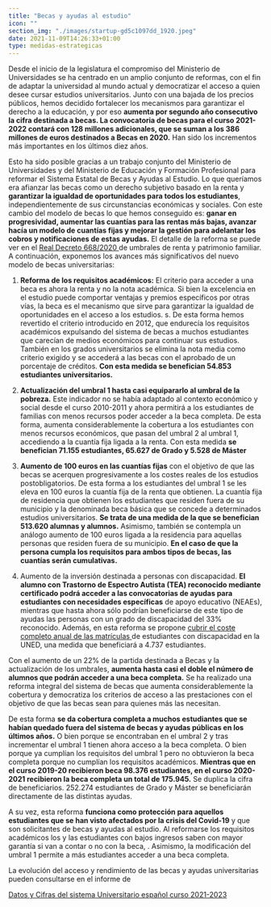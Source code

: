 ```yaml
---
title: "Becas y ayudas al estudio"
icon: ""
section_img: "./images/startup-gd5c1097dd_1920.jpeg"
date: 2021-11-09T14:26:33+01:00
type: medidas-estrategicas
---
```


Desde el inicio de la legislatura el compromiso del Ministerio de Universidades se ha centrado en un amplio conjunto de reformas, con el fin de adaptar la universidad al mundo actual y democratizar el acceso a quien desee cursar estudios universitarios. Junto con una bajada de los precios públicos, hemos decidido fortalecer los mecanismos para garantizar el derecho a la educación, y por eso __aumenta por segundo año consecutivo la cifra destinada a becas. La convocatoria de becas para el curso 2021-2022 contará con 128 millones adicionales, que se suman a los 386 millones de euros destinados a Becas en 2020.__ Han sido los incrementos más importantes en los últimos diez años.

Esto ha sido posible gracias a un trabajo conjunto del Ministerio de Universidades y del Ministerio de Educación y Formación Profesional para reformar el Sistema Estatal de Becas y Ayudas al Estudio. Lo que queríamos era afianzar las becas como un derecho subjetivo basado en la renta y __garantizar la igualdad de oportunidades para todos los estudiantes__, independientemente de sus circunstancias económicas y sociales. Con este cambio del modelo de becas lo que hemos conseguido es: __ganar en progresividad, aumentar las cuantías para las rentas más bajas, avanzar hacía un modelo de cuantías fijas y mejorar la gestión para adelantar los cobros y notificaciones de estas ayudas.__ El detalle de la reforma se puede ver en el <a href="https://www.boe.es/buscar/pdf/2020/BOE-A-2020-8297-consolidado.pdf" target="_blank"  >Real Decreto 668/2020 <i class="fas fa-external-link-alt"></i></a> de umbrales de renta y patrimonio familiar. A continuación, exponemos los avances más significativos del nuevo modelo de becas universitarias:

 

1. __Reforma de los requisitos académicos:__ El criterio para acceder a una beca es ahora la renta y no la nota académica. Si bien la excelencia en el estudio puede comportar ventajas y premios específicos por otras vías, la beca es el mecanismo que sirve para garantizar la igualdad de oportunidades en el acceso a los estudios. s. De esta forma hemos revertido el criterio introducido en 2012, que endurecía los requisitos académicos expulsando del sistema de becas a muchos estudiantes que carecían de medios económicos para continuar sus estudios. También en los grados universitarios se elimina la nota media como criterio exigido y se accederá a las becas con el aprobado de un porcentaje de créditos. __Con esta medida se benefician 54.853 estudiantes universitarios.__

2. __Actualización del umbral 1 hasta casi equipararlo al umbral de la pobreza.__ Este indicador no se había adaptado al contexto económico y social desde el curso 2010-2011 y ahora permitirá a los estudiantes de familias con menos recursos poder acceder a la beca completa. De esta forma, aumenta considerablemente la cobertura a los estudiantes con menos recursos económicos, que pasan del umbral 2 al umbral 1, accediendo a la cuantía fija ligada a la renta. Con esta medida __se benefician 71.155 estudiantes, 65.627 de Grado y 5.528 de Máster__

3. __Aumento de 100 euros en las cuantías fijas__ con el objetivo de que las becas se acerquen progresivamente a los costes reales de los estudios postobligatorios. De esta forma a los estudiantes del umbral 1 se les eleva en 100 euros la cuantía fija de la renta que obtienen. La cuantía fija de residencia que obtienen los estudiantes que residen fuera de su municipio y la denominada beca básica que se concede a determinados estudios universitarios. __Se trata de una medida de la que se benefician 513.620 alumnas y alumnos.__ Asimismo, también se contempla un análogo aumento de 100 euros ligada a la residencia para aquellas personas que residen fuera de su municipio. __En el caso de que la persona cumpla los requisitos para ambos tipos de becas, las cuantías serán cumulativas.__

4. Aumento de la inversión destinada a personas con discapacidad. __El alumno con Trastorno de Espectro Autista (TEA) reconocido mediante certificado podrá acceder a las convocatorias de ayudas para estudiantes con necesidades específicas__ de apoyo educativo (NEAEs), mientras que hasta ahora sólo podrían beneficiarse de este tipo de ayudas las personas con un grado de discapacidad del 33% reconocido. Además, en esta reforma se propone <a href="https://www.uned.es/universidad/inicio/institucional/unidis/exencion-de-precios-publicos.html" target="_blank"  >cubrir el coste completo anual de las matrículas <i class="fas fa-external-link-alt"></i></a> de estudiantes con discapacidad en la UNED, una medida que beneficiará a 4.737 estudiantes.

Con el aumento de un 22% de la partida destinada a Becas y la actualización de los umbrales, __aumenta hasta casi el doble el número de alumnos que podrán acceder a una beca completa.__ Se ha realizado una reforma integral del sistema de becas que aumenta considerablemente la cobertura y democratiza los criterios de acceso a las prestaciones con el objetivo de que las becas sean para quienes más las necesitan.

De esta forma __se da cobertura completa a muchos estudiantes que se habían quedado fuera del sistema de becas y ayudas públicas en los últimos años.__ O bien porque se encontraban en el umbral 2 y tras incrementar el umbral 1 tienen ahora acceso a la beca completa. O bien porque ya cumplían los requisitos del umbral 1 pero no obtuvieron la beca completa porque no cumplían los requisitos académicos. __Mientras que en el curso 2019-20 recibieron beca 98.376 estudiantes, en el curso 2020-2021 recibieron la beca completa un total de 175.945.__ Se duplica la cifra de beneficiarios. 252.274 estudiantes de Grado y Máster se beneficiarán directamente de las distintas ayudas.

A su vez, esta reforma __funciona como protección para aquellos estudiantes que se han visto afectados por la crisis del Covid-19__ y que son solicitantes de becas y ayudas al estudio. Al reformarse los requisitos académicos los y las estudiantes con bajos ingresos saben con mayor garantía si van a contar o no con la beca, . Asimismo, la modificación del umbral 1 permite a más estudiantes acceder a una beca completa.

La evolución del acceso y rendimiento de las becas y ayudas universitarias pueden consultarse en el informe de 

<section>
        <article id="section_box_cards_blue">
            <div class="container">
                <div class="row">
                    <div class="col-lg-3">
                        <a href="{{<siteurl>}}estadisticas/publicaciones-informes/" class="card card-img card-icon">
                            <div class="box_icon">
                                <div class="img" style="background-image: url('{{<siteurl>}}images/datos.jpg');"></div>
                            </div>
                            <div class="card-body">
                                <p class="card-text card-text-blue">Datos y Cifras del sistema Universitario español curso 2021-2023</p>
                            </div>
                        </a>
                    </div>
				</div>
			</div>
		</article>
</section>	

